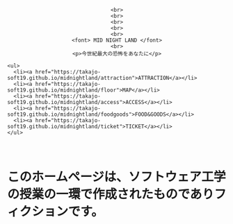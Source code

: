 <html>
  
  <link rel="stylesheet" type="text/css" href="menu.css">
  <link href="https://fonts.googleapis.com/css?family=Nosifer" rel="stylesheet"> 
  
  <body>
  
  <center>
  
    <br>
    <br>
    <br>
    <br>
    <br>
    <font> MID NIGHT LAND </font>
    <br>
    <p>今世紀最大の恐怖をあなたに</p>
    
  </center>
  
  <div id="footer"> 
  
  
  
    <ul>
      <li><a href="https://takajo-soft19.github.io/midnightland/attraction">ATTRACTION</a></li>
      <li><a href="https://takajo-soft19.github.io/midnightland/floor">MAP</a></li>
      <li><a href="https://takajo-soft19.github.io/midnightland/access">ACCESS</a></li>
      <li><a href="https://takajo-soft19.github.io/midnightland/foodgoods">FOOD&GOODS</a></li>
      <li><a href="https://takajo-soft19.github.io/midnightland/ticket">TICKET</a></li>
    </ul>
  
　<h1> このホームページは、ソフトウェア工学の授業の一環で作成されたものでありフィクションです。</h1>
  
  </div>
   
  </body>
  
</html>

